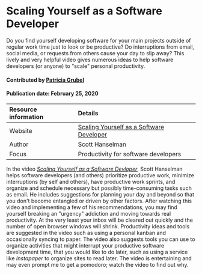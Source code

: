 # Scaling Yourself as a Software Developer 

<!-- deck text start -->
Do you find yourself developing software for your main projects outside of regular work time just to look or be productive? Do interruptions from email, social media, or requests from others cause your day to slip away? This lively and very helpful video gives numerous ideas to help software developers (or anyone) to "scale" personal productivity.

<!-- deck text end -->

#### Contributed by [Patricia  Grubel](https://github.com/pagrubel "Patricia Grubel Github Profile")
#### Publication date: February 25, 2020

Resource information | Details
:--- | :---
Website  | [Scaling Yourself as a Software Developer](http://blog.martinig.ch/videos/scaling-yourself-as-a-software-developer/)
Author |Scott Hanselman 
Focus | Productivity for software developers


In the video *[Scaling Yourself as a Software Devloper](http://blog.martinig.ch/videos/scaling-yourself-as-a-software-developer/)*,
Scott Hanselman helps software developers (and others) prioritize productive work, minimize interruptions (by self and others), have productive work sprints, and organize and schedule necessary but possibly time-consuming tasks such as email. He includes suggestions for planning your day and beyond so that you don't become entangled or driven by other factors. After watching this video and implementing a few of his recommendations, you may find yourself breaking an "urgency" addiction and moving towards real productivity. At the very least your inbox will be cleared out quickly and the number of open browser windows will shrink. Productivity ideas and tools are suggested in the video such as using a personal kanban and occasionally syncing to paper. The video also suggests tools you can use to organize activities that might interrupt your productive software development time, that you would like to do later, such as using a service like *Instapaper* to organize sites to read later.  The video is entertaining and may even prompt me to get a pomodoro; watch the video to find out why. 


<!---
Publish: preview 
Categories: Skills 
Topics: Personal Productivity and Sustainability 
--->

